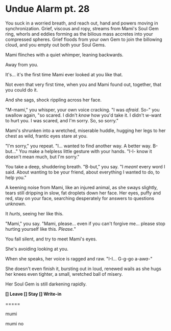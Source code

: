 # Undue Alarm pt. 28

You suck in a worried breath, and reach out, hand and powers moving in synchronization. Grief, viscous and ropy, streams from Mami's Soul Gem ring, whorls and eddies forming as the bilious mass accretes into your compressed spheres. Grief floods from your own Gem to join the billowing cloud, and you empty out both your Soul Gems.

Mami flinches with a quiet whimper, leaning backwards.

Away from you.

It's... it's the first time Mami ever looked at you like that.

Not even that very first time, when you and Mami found out, together, that you could do it.

And she sags, shock rippling across her face.

"M-mami," you whisper, your own voice cracking. "I was *afraid*. So-" you swallow again, "so scared. I didn't *know* how you'd take it. I didn't w-want to hurt you. I was scared, and I'm sorry. So, so sorry."

Mami's shrunken into a wretched, miserable huddle, hugging her legs to her chest as wild, frantic eyes stare at you.

"I'm sorry," you repeat. "I... wanted to find another way. A better way. B-but..." You make a helpless little gesture with your hands. "I-I- know it doesn't mean much, but I'm sorry."

You take a deep, shuddering breath. "B-but," you say. "I *meant* every word I said. About wanting to be your friend, about everything I wanted to do, to help you."

A keening noise from Mami, like an injured animal, as she sways slightly, tears still dripping in slow, fat droplets down her face. Her eyes, puffy and red, stay on your face, searching desperately for answers to questions unknown.

It *hurts*, seeing her like this.

"Mami," you say. "Mami, please... even if you can't forgive me... please stop hurting yourself like this. *Please.*"

You fall silent, and try to meet Mami's eyes.

She's avoiding looking at you.

When she speaks, her voice is ragged and raw. "I-I... G-g-go a-a*wa-*"

She doesn't even finish it, bursting out in loud, renewed wails as she hugs her knees even tighter, a small, wretched ball of misery.

Her Soul Gem is still darkening rapidly.

**\[] Leave
\[] Stay
\[] Write-in**

\=====​

mumi

mumi no
